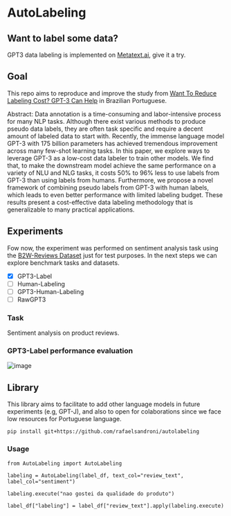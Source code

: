 # AutoLabeling

## Want to label some data?
GPT3 data labeling is implemented on [Metatext.ai](https://metatext.ai), give it a try.

## Goal
This repo aims to reproduce and improve the study from [Want To Reduce Labeling Cost? GPT-3 Can Help](https://arxiv.org/pdf/2108.13487.pdf) in Brazilian Portuguese.

Abstract: Data annotation is a time-consuming and labor-intensive process for many NLP tasks. Although there exist various methods to produce pseudo data labels, they are often task specific and require a decent amount of labeled data to start with. Recently, the immense language model GPT-3 with 175 billion parameters has achieved tremendous improvement across many few-shot learning tasks. In this paper, we explore ways to leverage GPT-3 as a low-cost data labeler to train other models. We find that, to make the downstream model achieve the same performance on a variety of NLU and NLG tasks, it costs 50% to 96% less to use labels from GPT-3 than using labels from humans. Furthermore, we propose a novel framework of combining pseudo labels from GPT-3 with human labels, which leads to even better performance with limited labeling budget. These results present a cost-effective data labeling methodology that is generalizable to many practical applications.


## Experiments

Fow now, the experiment was performed on sentiment analysis task using the [B2W-Reviews Dataset](https://github.com/b2wdigital/b2w-reviews01) just for test purposes. In the next steps we can explore benchmark tasks and datasets.

- [x] GPT3-Label
- [ ] Human-Labeling
- [ ] GPT3-Human-Labeling
- [ ] RawGPT3

### Task

Sentiment analysis on product reviews.

### GPT3-Label performance evaluation
![image](https://user-images.githubusercontent.com/6341659/135017480-5282d148-f94b-4d26-9505-09fc25293cdb.png)


## Library 

This library aims to facilitate to add other language models in future experiments (e.g, GPT-J), and also to open for colaborations since we face low resources for Portuguese language.

```
pip install git+https://github.com/rafaelsandroni/autolabeling
```

### Usage

```
from AutoLabeling import AutoLabeling

labeling = AutoLabeling(label_df, text_col="review_text", label_col="sentiment")

labeling.execute("nao gostei da qualidade do produto")

label_df["labeling"] = label_df["review_text"].apply(labeling.execute)
```



